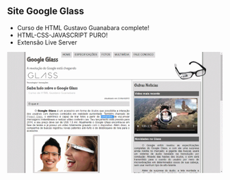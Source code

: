## Site Google Glass

 - Curso de HTML Gustavo Guanabara complete!
 - HTML-CSS-JAVASCRIPT PURO!
 - Extensão Live Server 


 ![Khufos](https://github.com/Khufos/Site-Google-Glass/blob/main/anigif2.gif)
